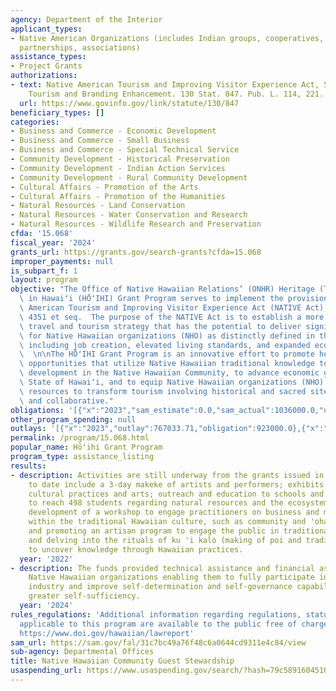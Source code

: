```yaml
---
agency: Department of the Interior
applicant_types:
- Native American Organizations (includes Indian groups, cooperatives, corporations,
  partnerships, associations)
assistance_types:
- Project Grants
authorizations:
- text: Native American Tourism and Improving Visitor Experience Act, 5. Native American
    Tourism and Branding Enhancement. 130 Stat. 847. Pub. L. 114, 221.
  url: https://www.govinfo.gov/link/statute/130/847
beneficiary_types: []
categories:
- Business and Commerce - Economic Development
- Business and Commerce - Small Business
- Business and Commerce - Special Technical Service
- Community Development - Historical Preservation
- Community Development - Indian Action Services
- Community Development - Rural Community Development
- Cultural Affairs - Promotion of the Arts
- Cultural Affairs - Promotion of the Humanities
- Natural Resources - Land Conservation
- Natural Resources - Water Conservation and Research
- Natural Resources - Wildlife Research and Preservation
cfda: '15.068'
fiscal_year: '2024'
grants_url: https://grants.gov/search-grants?cfda=15.068
improper_payments: null
is_subpart_f: 1
layout: program
objective: "The Office of Native Hawaiian Relations’ (ONHR) Heritage (Tourism) Opportunities\
  \ in Hawaiʻi (HŌʻIHI) Grant Program serves to implement the provisions of the Native\
  \ American Tourism and Improving Visitor Experience Act (NATIVE Act), 25 U.S.C.\
  \ 4351 et seq.  The purpose of the NATIVE Act is to establish a more inclusive national\
  \ travel and tourism strategy that has the potential to deliver significant benefits\
  \ for Native Hawaiian organizations (NHO) as distinctly defined in the NATIVE Act,\
  \ including job creation, elevated living standards, and expanded economic opportunities.\
  \  \n\nThe HŌʻIHI Grant Program is an innovative effort to promote heritage tourism\
  \ opportunities that utilize Native Hawaiian traditional knowledge to bolster economic\
  \ development in the Native Hawaiian Community, to advance economic growth in the\
  \ State of Hawaiʻi, and to equip Native Hawaiian organizations (NHO) with the needed\
  \ resources to transform tourism involving historical and sacred sites to be regenerative\
  \ and collaborative."
obligations: '[{"x":"2023","sam_estimate":0.0,"sam_actual":1036000.0,"usa_spending_actual":1036000.0},{"x":"2024","sam_estimate":0.0,"sam_actual":1025462.0,"usa_spending_actual":1123648.93},{"x":"2025","sam_estimate":0.0,"sam_actual":1000000.0,"usa_spending_actual":0.0}]'
other_program_spending: null
outlays: '[{"x":"2023","outlay":767033.71,"obligation":923000.0},{"x":"2024","outlay":529391.69,"obligation":1123648.93},{"x":"2025","outlay":0.0,"obligation":0.0}]'
permalink: /program/15.068.html
popular_name: Hōʻihi Grant Program
program_type: assistance_listing
results:
- description: Activities are still underway from the grants issued in 2022. Accomplishments
    to date include a 3-day makeke of artists and performers; exhibits of traditional
    cultural practices and arts; outreach and education to schools and community organizations
    to reach 498 students regarding natural resources and the ecosystems of fishponds;
    development of a workshop to engage practitioners on business and marketing practices
    within the traditional Hawaiian culture, such as community and 'ohana (family);
    and promoting an artisan program to engage the public in traditional music forms
    and delving into the rituals of ku 'i kalo (making of poi and traditional foods)
    to uncover knowledge through Hawaiian practices.
  year: '2022'
- description: The funds provided technical assistance and financial assistance to
    Native Hawaiian organizations enabling them to fully participate in the tourism
    industry and improve self-determination and self-governance capabilities to promote
    greater self-sufficiency.
  year: '2024'
rules_regulations: 'Additional information regarding regulations, statutes, and reports
  applicable to this program are available to the public free of charge by visiting:
  https://www.doi.gov/hawaiian/lawreport'
sam_url: https://sam.gov/fal/31c7bc49a76f48c6a0644cd9311e4c84/view
sub-agency: Departmental Offices
title: Native Hawaiian Community Guest Stewardship
usaspending_url: https://www.usaspending.gov/search/?hash=79c5891604510fb1e05e48edb4e79128
---
```

